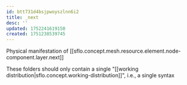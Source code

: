 ```yaml
---
id: btt731d4bsjpwoyszlnn6i2
title: _next
desc: ''
updated: 1752241619150
created: 1751238539745
---
```


Physical manifestation of [[sflo.concept.mesh.resource.element.node-component.layer.next]]

These folders should only contain a single "[[working distribution|sflo.concept.working-distribution]]", i.e., a single syntax